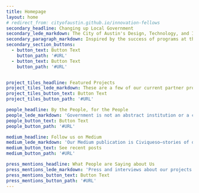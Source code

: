```yaml
---
title: Homepage
layout: home
# redirect_from: cityofaustin.github.io/innovation-fellows
secondary_headline: Changing up Local Government
secondary_lede_markdown: The City of Austin's Design, Technology, and Innovation Fellows program provides an opportunity for Austin’s passionate and civic-minded designers and developers to bring the principles, values, and practices of the technology sector into government.
secondary_paragraph_markdown: Inspired by the success of programs at the [Consumer Financial Protection Bureau](#TODO), [18F](#TODO), [Code for America](#TODO), and the [U.S. Digital Service](#TODO), we partner with departments throughout the city to tackle some of their biggest challenges.
secondary_section_buttons:
  - button_text: Button Text
    button_path: '#URL'
  - button_text: Button Text
    button_path: '#URL'


project_tiles_headline: Featured Projects
project_tiles_lede_markdown: These are a few of our current partner projects with City departments.
project_tiles_button_text: Button Text
project_tiles_button_path: '#URL'

people_headline: By the People, for the People
people_lede_markdown: 'Government is not an abstract institution or a concept. Our government is us. Meet a few of the newest Design, Technology, & Innovation Fellows who have signed on for tours of duty:'
people_button_text: Button Text
people_button_path: '#URL'

medium_headline: Follow us on Medium
medium_lede_markdown: 'Our Medium publication is Civiqueso—stories of design, technology, and innovation in the civic melting pot of Austin, Texas.'
medium_button_text: See recent posts
medium_button_path: '#URL'

press_mentions_headline: What People are Saying about Us
press_mentions_lede_markdown: 'Press and interviews about our projects.'
press_mentions_button_text: Button Text
press_mentions_button_path: '#URL'
---
```

